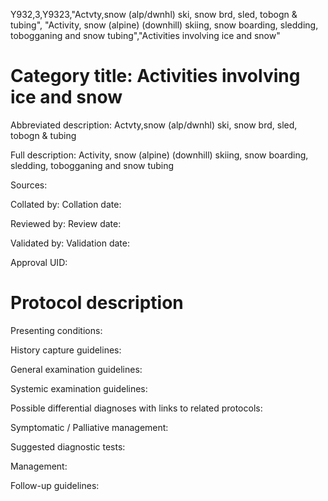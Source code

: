 Y932,3,Y9323,"Actvty,snow (alp/dwnhl) ski, snow brd, sled, tobogn & tubing", "Activity, snow (alpine) (downhill) skiing, snow boarding, sledding, tobogganing and snow tubing","Activities involving ice and snow"
# Category title: Activities involving ice and snow

Abbreviated description: Actvty,snow (alp/dwnhl) ski, snow brd, sled, tobogn & tubing

Full description: Activity, snow (alpine) (downhill) skiing, snow boarding, sledding, tobogganing and snow tubing

Sources:

Collated by:
Collation date:

Reviewed by:
Review date:

Validated by:
Validation date:

Approval UID:

# Protocol description

Presenting conditions:

History capture guidelines:

General examination guidelines:

Systemic examination guidelines:

Possible differential diagnoses with links to related protocols:

Symptomatic / Palliative management:

Suggested diagnostic tests:

Management:

Follow-up guidelines:
